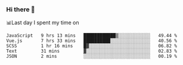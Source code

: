 ### Hi there 👋
<!--START_SECTION:waka-->
 :bar_chart:Last day I spent my time on
```text
JavaScript   9 hrs 13 mins   ████████████▒░░░░░░░░░░░░   49.44 % 
Vue.js       7 hrs 33 mins   ██████████░░░░░░░░░░░░░░░   40.56 % 
SCSS         1 hr 16 mins    █▓░░░░░░░░░░░░░░░░░░░░░░░   06.82 % 
Text         31 mins         ▓░░░░░░░░░░░░░░░░░░░░░░░░   02.83 % 
JSON         2 mins          ░░░░░░░░░░░░░░░░░░░░░░░░░   00.19 % 
```
<!--END_SECTION:waka-->

<!--
**lxd0619/lxd0619** is a ✨ _special_ ✨ repository because its `README.md` (this file) appears on your GitHub profile.

Here are some ideas to get you started:

- 🔭 I’m currently working on ...
- 🌱 I’m currently learning ...
- 👯 I’m looking to collaborate on ...
- 🤔 I’m looking for help with ...
- 💬 Ask me about ...
- 📫 How to reach me: ...
- 😄 Pronouns: ...
- ⚡ Fun fact: ...
-->
